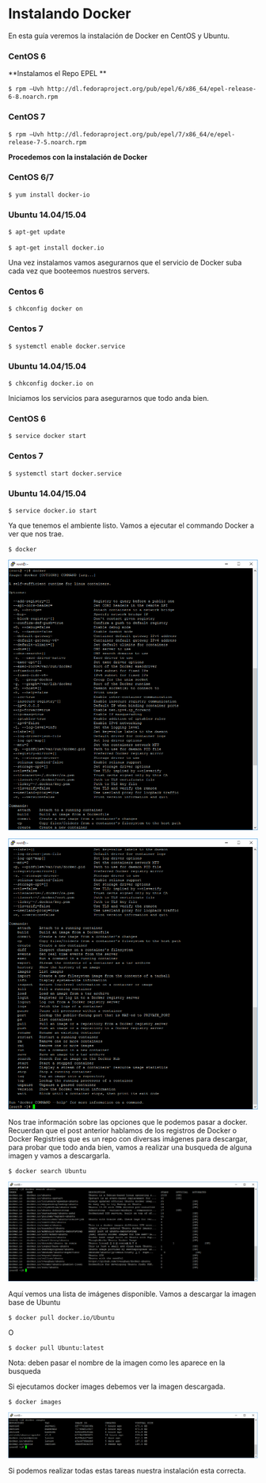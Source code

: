 # Instalando Docker
En esta guía veremos la instalación de Docker en CentOS y Ubuntu.


### CentOS 6



**Instalamos el Repo EPEL
**

    $ rpm –Uvh http://dl.fedoraproject.org/pub/epel/6/x86_64/epel-release-6-8.noarch.rpm


### CentOS 7



    $ rpm –Uvh http://dl.fedoraproject.org/pub/epel/7/x86_64/e/epel-release-7-5.noarch.rpm

**Procedemos con la instalación de Docker**


### CentOS 6/7



    $ yum install docker-io


### Ubuntu 14.04/15.04



    $ apt-get update

    $ apt-get install docker.io

Una vez instalamos vamos asegurarnos que el servicio de Docker suba cada vez que booteemos nuestros servers.


### Centos 6



    $ chkconfig docker on


### Centos 7



    $ systemctl enable docker.service


### Ubuntu 14.04/15.04



    $ chkconfig docker.io on

Iniciamos los servicios para asegurarnos que todo anda bien.


### CentOS 6



    $ service docker start


### Centos 7



    $ systemctl start docker.service


### Ubuntu 14.04/15.04



    $ service docker.io start

Ya que tenemos el ambiente listo. Vamos a ejecutar el commando Docker a ver que nos trae.

    $ docker

![](docker1.png)

![](docker2.1.png)

Nos trae información sobre las opciones que le podemos pasar a docker. Recuerdan que el post anterior hablamos de los registros de Docker o Docker Registries que es un repo con diversas imágenes para descargar, para probar que todo anda bien, vamos a realizar una busqueda de alguna imagen y vamos a descargarla.

    $ docker search Ubuntu

![](docker3.png)

Aquí vemos una lista de imágenes disponible. Vamos a descargar la imagen base de Ubuntu

    $ docker pull docker.io/Ubuntu

O

    $ docker pull Ubuntu:latest

Nota: deben pasar el nombre de la imagen como les aparece en la busqueda

Si ejecutamos docker images debemos ver la imagen descargada.

    $ docker images

![](docker4.png)

Si podemos realizar todas estas tareas nuestra instalación esta correcta.